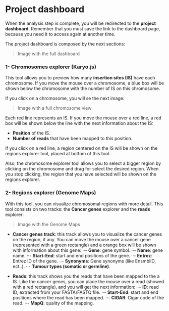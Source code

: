 # Project dashboard

When the analysis step is complete, you will be redirected to the **project dashboard**. Remember that you must save the link to the dashboard page, because you need it to access again at another time.

The project dashboard is composed by the next sections:

> Image with the full dashboard

### 1- Chromosomes explorer (Karyo.js)

This tool allows you to preview how many **insertion sites (IS)** have each chromosome. If you move the mouse over a chromosome, a blue box will be shown below the chromosome with the number of IS on this chromosome.

If you click on a chromosome, you will se the next image:

> Image with a full chromosome view

Each red line represents an IS. If you move the mouse over a red line, a red box will be shown below the line with the next information about the IS:

- **Position** of the IS.
- **Number of reads** that have been mapped to this position.

If you click on a red line, a region centered on the IS will be shown on the regions explorer tool, placed at bottom of this tool.

Also, the chromosome explorer tool allows you to select a bigger region by clicking on the chromosome and drag for select the desired region. When you stop clicking, the region that you have selected will be shown on the regions explorer.

### 2- Regions explorer (Genome Maps)

With this tool, you can visualize chromosomal regions with more detail. This tool consists on two tracks: the **Cancer genes** explorer and the **reads** explorer:

> Image with the Genome Maps

- **Cancer genes track**: this track allows you to visualize the cancer genes on the region, if any. You can move the mouse over a cancer gene (represented with a green rectangle) and a orange box will be shown with information about this gene:
··- **Gene**: gene symbol.
··- **Name**: gene name.
··- **Start-End**: start and end positions of the gene.
··- **Entrez**: Entrez ID of the gene.
··- **Synonyms**: Gene synonyms (like EnsmblID, ect..).
··- **Tumour types (somatic or germline)**.

- **Reads**: this track shows you the reads that have been mapped to the a IS. Like the cancer genes, you can place the mouse over a read (showed with a red rectangle), and you will get the next information:
··- **ID**: read ID, extracted from your FASTA/FASTQ file.
··- **Start-End**: start and end positions where the read has been mapped.
··- **CIGAR**: Cigar code of the read.
··- **MapQ**: quality of the mapping.
